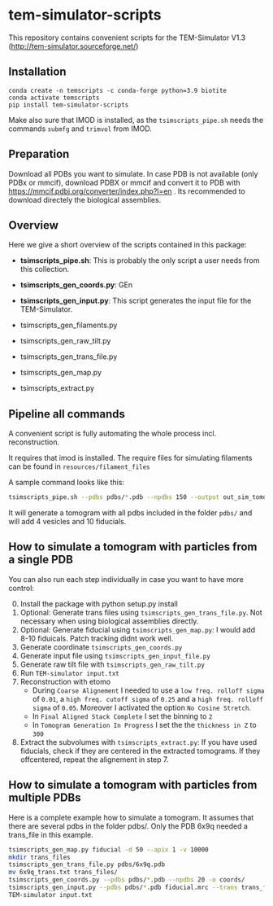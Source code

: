 # tem-simulator-scripts

This repository contains convenient scripts for the TEM-Simulator V1.3 (http://tem-simulator.sourceforge.net/)

## Installation
```
conda create -n temscripts -c conda-forge python=3.9 biotite
conda activate temscripts
pip install tem-simulator-scripts
```

Make also sure that IMOD is installed, as the `tsimscripts_pipe.sh` needs the commands `submfg` and `trimvol` from IMOD.

## Preparation

Download all PDBs you want to simulate. In case PDB is not available (only PDBx or mmcif), download
PDBX or mmcif and convert it to PDB with https://mmcif.pdbj.org/converter/index.php?l=en . Its recommended to download
directely the biological assemblies.

## Overview

Here we give a short overview of the scripts contained in this package:

 - **tsimscripts_pipe.sh**: This is probably the only script a user needs from this collection.
 - **tsimscripts_gen_coords.py**: GEn
 - **tsimscripts_gen_input.py**: This script generates the input file for the TEM-Simulator.
 - tsimscripts_gen_filaments.py
 - tsimscripts_gen_raw_tilt.py
 - tsimscripts_gen_trans_file.py 
 - tsimscripts_gen_map.py

 - tsimscripts_extract.py


## Pipeline all commands

A convenient script is fully automating the whole process incl. reconstruction. 

It requires that imod is installed. The require files for simulating filaments can be found in `resources/filament_files`

A sample command looks like this:

```bash
tsimscripts_pipe.sh --pdbs pdbs/*.pdb --npdbs 150 --output out_sim_tomo_1 --random_seed 10 --pdbs_fil filament_files/*.pdb --settings_fil filament_files/*.json --nsubs 100 --random_seed 10
```

It will generate a tomogram with all pdbs included in the folder `pdbs/` and will add 4 vesicles and 10 fiducials.

## How to simulate a tomogram with particles from a single PDB

You can also run each step individually in case you want to have more control:

0. Install the package with python setup.py install
1. Optional: Generate trans files using `tsimscripts_gen_trans_file.py`. Not necessary when using biological assemblies directly.
2. Optional: Generate fiducial using `tsimscripts_gen_map.py`: I would add 8-10 fiduicals. Patch tracking didnt work well.
3. Generate coordinate `tsimscripts_gen_coords.py`
4. Generate input file using `tsimscripts_gen_input_file.py`
5. Generate raw tilt file with `tsimscripts_gen_raw_tilt.py`
6. Run `TEM-simulator input.txt`
7. Reconstruction with etomo
   * During `Coarse Alignement` I needed to use a `low freq. rolloff sigma` of `0.01`, a `high freq. cutoff sigma` of `0.25` and a `high freq. rolloff sigma` of `0.05`. Moreover I activated the option `No Cosine Stretch`.
   * In `Final Aligned Stack Complete` I set the binning to `2`
   * In `Tomogram Generation In Progress` I set the the `thickness in Z` to `300`
8. Extract the subvolumes with `tsimscripts_extract.py`: If you have used fiducials, check if they are centered in the extracted tomograms.
If they offcentered, repeat the alignement in step 7.

## How to simulate a tomogram with particles from multiple PDBs

Here is a complete example how to simulate a tomogram. It assumes that there are several pdbs in the folder pdbs/.
Only the PDB 6x9q needed a trans_file in this example.

```bash
tsimscripts_gen_map.py fiducial -d 50 --apix 1 -v 10000
mkdir trans_files
tsimscripts_gen_trans_file.py pdbs/6x9q.pdb
mv 6x9q_trans.txt trans_files/
tsimscripts_gen_coords.py --pdbs pdbs/*.pdb --npdbs 20 -o coords/
tsimscripts_gen_input.py --pdbs pdbs/*.pdb fiducial.mrc --trans trans_files/6x9q_trans.txt --coords coords/*.txt --defocus_upper 6 --defocus_lower 7
TEM-simulator input.txt
```